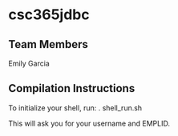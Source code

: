 # csc365jdbc
## Team Members
Emily Garcia

## Compilation Instructions
To initialize your shell, run: . shell_run.sh

This will ask you for your username and EMPLID.
